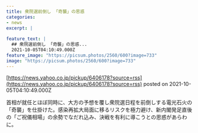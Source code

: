 ```yaml
---
title: 衆院選前倒し 「奇襲」の思惑
categories:
- news
excerpt: |
  
feature_text: |
  ## 衆院選前倒し 「奇襲」の思惑...
  2021-10-05T04:10:49.000Z
feature_image: "https://picsum.photos/2560/600?image=733"
image: "https://picsum.photos/2560/600?image=733"
---
```


[https://news.yahoo.co.jp/pickup/6406178?source=rss](https://news.yahoo.co.jp/pickup/6406178?source=rss)
posted on 2021-10-05T04:10:49.000Z

<!--more-->

首相が就任とほぼ同時に、大方の予想を覆し衆院選日程を前倒しする電光石火の「奇襲」を仕掛けた。感染再拡大局面に移るリスクを極力避け、新内閣発足直後の「ご祝儀相場」の余勢でなだれ込み、決戦を有利に導こうとの思惑があらわに。
